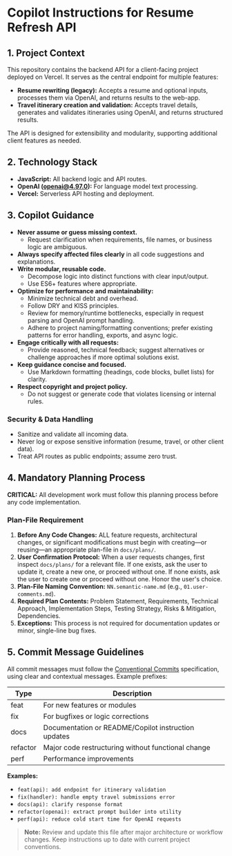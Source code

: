 
# Copilot Instructions for Resume Refresh API

## 1. Project Context

This repository contains the backend API for a client-facing project deployed on Vercel. It serves as the central endpoint for multiple features:

- **Resume rewriting (legacy):** Accepts a resume and optional inputs, processes them via OpenAI, and returns results to the web-app.
- **Travel itinerary creation and validation:** Accepts travel details, generates and validates itineraries using OpenAI, and returns structured results.

The API is designed for extensibility and modularity, supporting additional client features as needed.


## 2. Technology Stack

- **JavaScript:** All backend logic and API routes.
- **OpenAI (openai@4.97.0):** For language model text processing.
- **Vercel:** Serverless API hosting and deployment.


## 3. Copilot Guidance

- **Never assume or guess missing context.**
  - Request clarification when requirements, file names, or business logic are ambiguous.
- **Always specify affected files clearly** in all code suggestions and explanations.
- **Write modular, reusable code.**
  - Decompose logic into distinct functions with clear input/output.
  - Use ES6+ features where appropriate.
- **Optimize for performance and maintainability:**
  - Minimize technical debt and overhead.
  - Follow DRY and KISS principles.
  - Review for memory/runtime bottlenecks, especially in request parsing and OpenAI prompt handling.
  - Adhere to project naming/formatting conventions; prefer existing patterns for error handling, exports, and async logic.
- **Engage critically with all requests:**
  - Provide reasoned, technical feedback; suggest alternatives or challenge approaches if more optimal solutions exist.
- **Keep guidance concise and focused.**
  - Use Markdown formatting (headings, code blocks, bullet lists) for clarity.
- **Respect copyright and project policy.**
  - Do not suggest or generate code that violates licensing or internal rules.

### Security & Data Handling

- Sanitize and validate all incoming data.
- Never log or expose sensitive information (resume, travel, or other client data).
- Treat API routes as public endpoints; assume zero trust.


## 4. Mandatory Planning Process

**CRITICAL:** All development work must follow this planning process before any code implementation.

### Plan-File Requirement

1.  **Before Any Code Changes:** ALL feature requests, architectural changes, or significant modifications must begin with creating—or reusing—an appropriate plan-file in `docs/plans/`.
2.  **User Confirmation Protocol:** When a user requests changes, first inspect `docs/plans/` for a relevant file. If one exists, ask the user to update it, create a new one, or proceed without one. If none exists, ask the user to create one or proceed without one. Honor the user's choice.
3.  **Plan-File Naming Convention:** `NN.semantic-name.md` (e.g., `01.user-comments.md`).
4.  **Required Plan Contents:** Problem Statement, Requirements, Technical Approach, Implementation Steps, Testing Strategy, Risks & Mitigation, Dependencies.
5.  **Exceptions:** This process is not required for documentation updates or minor, single-line bug fixes.



## 5. Commit Message Guidelines

All commit messages must follow the [Conventional Commits](https://www.conventionalcommits.org/) specification, using clear and contextual messages. Example prefixes:

| Type      | Description                                              |
|-----------|----------------------------------------------------------|
| feat      | For new features or modules                              |
| fix       | For bugfixes or logic corrections                        |
| docs      | Documentation or README/Copilot instruction updates      |
| refactor  | Major code restructuring without functional change       |
| perf      | Performance improvements                                 |

**Examples:**
- `feat(api): add endpoint for itinerary validation`
- `fix(handler): handle empty travel submissions error`
- `docs(api): clarify response format`
- `refactor(openai): extract prompt builder into utility`
- `perf(api): reduce cold start time for OpenAI requests`

> **Note:** Review and update this file after major architecture or workflow changes. Keep instructions up to date with current project conventions.